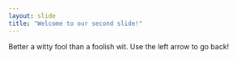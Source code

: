 ```yaml
---
layout: slide
title: "Welcome to our second slide!"
---
```

Better a witty fool than a foolish wit.
Use the left arrow to go back!
